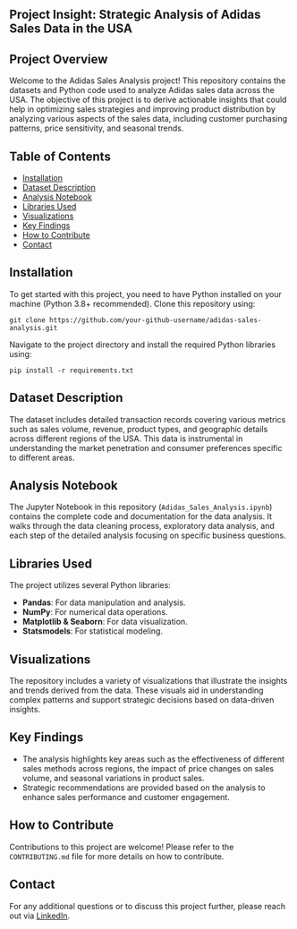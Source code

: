 
## Project Insight: Strategic Analysis of Adidas Sales Data in the USA

## Project Overview
Welcome to the Adidas Sales Analysis project! This repository contains the datasets and Python code used to analyze Adidas sales data across the USA. The objective of this project is to derive actionable insights that could help in optimizing sales strategies and improving product distribution by analyzing various aspects of the sales data, including customer purchasing patterns, price sensitivity, and seasonal trends.

## Table of Contents
- [Installation](#installation)
- [Dataset Description](#dataset-description)
- [Analysis Notebook](#analysis-notebook)
- [Libraries Used](#libraries-used)
- [Visualizations](#visualizations)
- [Key Findings](#key-findings)
- [How to Contribute](#how-to-contribute)
- [Contact](#contact)

## Installation
To get started with this project, you need to have Python installed on your machine (Python 3.8+ recommended). Clone this repository using:

```
git clone https://github.com/your-github-username/adidas-sales-analysis.git
```

Navigate to the project directory and install the required Python libraries using:

```
pip install -r requirements.txt
```

## Dataset Description
The dataset includes detailed transaction records covering various metrics such as sales volume, revenue, product types, and geographic details across different regions of the USA. This data is instrumental in understanding the market penetration and consumer preferences specific to different areas.

## Analysis Notebook
The Jupyter Notebook in this repository (`Adidas_Sales_Analysis.ipynb`) contains the complete code and documentation for the data analysis. It walks through the data cleaning process, exploratory data analysis, and each step of the detailed analysis focusing on specific business questions.

## Libraries Used
The project utilizes several Python libraries:
- **Pandas**: For data manipulation and analysis.
- **NumPy**: For numerical data operations.
- **Matplotlib & Seaborn**: For data visualization.
- **Statsmodels**: For statistical modeling.

## Visualizations
The repository includes a variety of visualizations that illustrate the insights and trends derived from the data. These visuals aid in understanding complex patterns and support strategic decisions based on data-driven insights.

## Key Findings
- The analysis highlights key areas such as the effectiveness of different sales methods across regions, the impact of price changes on sales volume, and seasonal variations in product sales.
- Strategic recommendations are provided based on the analysis to enhance sales performance and customer engagement.

## How to Contribute
Contributions to this project are welcome! Please refer to the `CONTRIBUTING.md` file for more details on how to contribute.

## Contact
For any additional questions or to discuss this project further, please reach out via [LinkedIn](https://www.linkedin.com/in/sudheernaraharisetty/).

